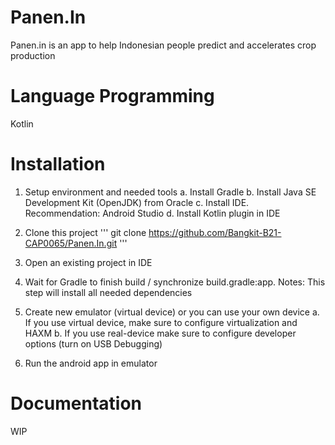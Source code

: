 # Panen.In
Panen.in is an app to help Indonesian people predict and accelerates crop production

# Language Programming
Kotlin

# Installation

1. Setup environment and needed tools
  a. Install Gradle 
  b. Install Java SE Development Kit (OpenJDK) from Oracle
  c. Install IDE. Recommendation: Android Studio
  d. Install Kotlin plugin in IDE

2. Clone this project
'''
git clone https://github.com/Bangkit-B21-CAP0065/Panen.In.git
'''

3. Open an existing project in IDE

4. Wait for Gradle to finish build / synchronize build.gradle:app. 
Notes: This step will install all needed dependencies 

5. Create new emulator (virtual device) or you can use your own device
  a. If you use virtual device, make sure to configure virtualization and HAXM
  b. If you use real-device make sure to configure developer options (turn on USB Debugging)

6. Run the android app in emulator

# Documentation
WIP
